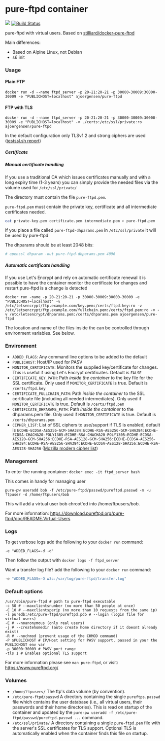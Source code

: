 pure-ftpd container
===================

[![](https://images.microbadger.com/badges/image/ajoergensen/pure-ftpd.svg)](https://microbadger.com/images/ajoergensen/pure-ftpd "Get your own image badge on microbadger.com") [![Build Status](https://travis-ci.org/ajoergensen/docker-pure-ftpd.svg?branch=master)](https://travis-ci.org/ajoergensen/docker-pure-ftpd)

pure-ftpd with virtual users. Based on [stilliard/docker-pure-ftpd](https://github.com/stilliard/docker-pure-ftpd)

Main differences:

- Based on Alpine Linux, not Debian
- s6 init

### Usage

#### Plain FTP

```docker run -d --name ftpd_server -p 20-21:20-21 -p 30000-30009:30000-30009 -e "PUBLICHOST=localhost" ajoergensen/pure-ftpd```

#### FTP with TLS

```docker run -d --name ftpd_server -p 20-21:20-21 -p 30000-30009:30000-30009 -e "PUBLICHOST=localhost" -v ./certs:/etc/ssl/private:ro ajoergensen/pure-ftpd```

In the default configuration only TLSv1.2 and strong ciphers are used ([testssl.sh report](https://ajoergensen.github.io/docker-pure-ftpd/testssl.sh.html))

##### Certificate

##### Manual certificate handling

If you use a traditional CA which issues certificates manually and with a long expiry time (1-3 years) you can simply provide the needed files via the volume used for `/etc/ssl/private/` 

The directory must contain the file `pure-ftpd.pem`.

`pure-ftpd.pem` must contain the private key, certificate and all intermediate certificates needed.

```bash
cat private-key.pem certificate.pem intermediate.pem > pure-ftpd.pem
```

If you place a file called `pure-ftpd-dhparams.pem` in `/etc/ssl/private` it will be used by pure-ftpd

The dhparams should be at least 2048 bits:

```bash
# openssl dhparam -out pure-ftpd-dhparams.pem 4096
```

##### Automatic certificate handling

If you use Let's Encrypt and rely on automatic certificate renewal it is possible to have the container monitor the certificate for changes and restart pure-ftpd is a change is detected

```docker run -name -p 20-21:20-21 -p 30000-30009:30000-30009 -e "PUBLICHOST=localhost" -v /etc/letsencrypt/ftp.example.com/key.pem:/certs/ftpd.key:ro -v /etc/letsencrypt/ftp.example.com/fullchain.pem:/certs/ftpd.pem:ro -v -v /etc/letsencrypt/dhparams.pem:/certs/dhparams.pem ajoergensen/pure-ftpd```

The location and name of the files inside the can be controlled through environment variables. See below.

### Environment

 - `ADDED_FLAGS`: Any command line options to be added to the default
 - `PUBLICHOST`: Host/IP used for PASV
 - `MONITOR_CERTIFICATE`: Monitors the supplied key/certificate for changes. This is useful if using Let's Encrypt certificates. Default is `FALSE`
 - `CERTIFICATE_KEY_PATH`: Path *inside the container* to the key file for the SSL certificate. Only used if `MONITOR_CERTIFICATE` is true. Default is `/certs/ftpd.key`
 - `CERTIFICATE_FULLCHAIN_PATH`: Path *inside the container* to the SSL certificate file (including all needed intermediates). Only used if `MONITOR_CERTIFICATE` is true. Default is `/certs/ftpd.pem`
 - `CERTIFICATE_DHPARAMS_PATH`: Path *inside the container* to the dhparams.pem file. Only used if `MONITOR_CERTIFICATE` is true. Default is `/certs/dhparams.pem`
 - `CIPHER_LIST`: List of SSL ciphers to use/support if TLS is enabled, default is ```ECDHE-ECDSA-AES256-GCM-SHA384:ECDHE-RSA-AES256-GCM-SHA384:ECDHE-ECDSA-CHACHA20-POLY1305:ECDHE-RSA-CHACHA20-POLY1305:ECDHE-ECDSA-AES128-GCM-SHA256:ECDHE-RSA-AES128-GCM-SHA256:ECDHE-ECDSA-AES256-SHA384:ECDHE-RSA-AES256-SHA384:ECDHE-ECDSA-AES128-SHA256:ECDHE-RSA-AES128-SHA256``` ([Mozilla modern cipher list](https://mozilla.github.io/server-side-tls/ssl-config-generator/))

### Management

To enter the running container: `docker exec -it ftpd_server bash`

This comes in handy for managing user

`pure-pw useradd bob -f /etc/pure-ftpd/passwd/pureftpd.passwd -m -u ftpuser -d /home/ftpusers/bob`

This will add a virtual user bob chroot'ed into /home/ftpusers/bob.

For more information: https://download.pureftpd.org/pure-ftpd/doc/README.Virtual-Users

### Logs

To get verbose logs add the following to your `docker run` command:
```
-e "ADDED_FLAGS=-d -d"
```

Then follow the output with `docker logs -f ftpd_server`

Want a transfer log file? add the following to your `docker run` command:
```bash
-e "ADDED_FLAGS=-O w3c:/var/log/pure-ftpd/transfer.log"
```

### Default options

```
/usr/sbin/pure-ftpd # path to pure-ftpd executable
-c 50 # --maxclientsnumber (no more than 50 people at once)
-C 10 # --maxclientsperip (no more than 10 requests from the same ip)
-l puredb:/etc/pure-ftpd/pureftpd.pdb # --login (login file for virtual users)
-E # --noanonymous (only real users)
-j # --createhomedir (auto create home directory if it doesnt already exist)
-R # --nochmod (prevent usage of the CHMOD command)
-P $PUBLICHOST # IP/Host setting for PASV support, passed in your the PUBLICHOST env var
-p 30000:30009 # PASV port range
-tls 1 # Enables optional TLS support
```

For more information please see `man pure-ftpd`, or visit: https://www.pureftpd.org/


### Volumes

  - `/home/ftpusers/` The ftp's data volume (by convention). 
  - `/etc/pure-ftpd/passwd` A directory containing the single `pureftps.passwd`
    file which contains the user database (i.e., all virtual users, their
    passwords and their home directories). This is read on startup of the
    container and updated by the `pure-pw useradd -f /etc/pure-
    ftpd/passwd/pureftpd.passwd ...` command.
  - `/etc/ssl/private/` A directory containing a single `pure-ftpd.pem` file
    with the server's SSL certificates for TLS support. Optional TLS is
    automatically enabled when the container finds this file on startup.
